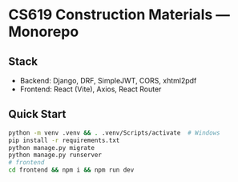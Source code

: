 # CS619 Construction Materials — Monorepo

## Stack
- Backend: Django, DRF, SimpleJWT, CORS, xhtml2pdf
- Frontend: React (Vite), Axios, React Router

## Quick Start
```bash
python -m venv .venv && . .venv/Scripts/activate  # Windows
pip install -r requirements.txt
python manage.py migrate
python manage.py runserver
# frontend
cd frontend && npm i && npm run dev
